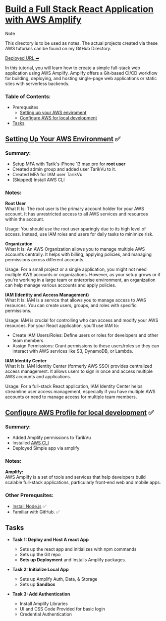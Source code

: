 # [Build a Full Stack React Application with AWS Amplify](https://aws.amazon.com/getting-started/hands-on/build-react-app-amplify-graphql/)
> [!NOTE]
> This directory is to be used as notes.  The actual projects created via these AWS tutorials can be found on my GitHub Directory.

[Deployed URL ➡](https://main.d2lb1ebjku01lx.amplifyapp.com/)

In this tutorial, you will learn how to create a simple full-stack web application using AWS Amplify. Amplify offers a Git-based CI/CD workflow for building, deploying, and hosting single-page web applications or static sites with serverless backends.


### Table of Contents:
- Prerequsites
  - [Setting up your AWS enviroment](#setup)
  - [Configure AWS for local development](#config)
- [Tasks](#tasks)
    


## <a name = "setup"></a>[Setting Up Your AWS Environment](https://aws.amazon.com/getting-started/guides/setup-environment/) ✅

### Summary:
- Setup MFA with Tarik's iPhone 13 max pro for **root user**
- Created admin group and added user TarikVu to it.
- Created MFA for IAM user TarikVu
- (Skipped) Install AWS CLI
  
### Notes:
**Root User**<br>
What It Is: The root user is the primary account holder for your AWS account. It has unrestricted access to all AWS services and resources within the account.

Usage: You should use the root user sparingly due to its high level of access. Instead, use IAM roles and users for daily tasks to minimize risk.

**Organization**<br>
What It Is: An AWS Organization allows you to manage multiple AWS accounts centrally. It helps with billing, applying policies, and managing permissions across different accounts.

Usage: For a small project or a single application, you might not need multiple AWS accounts or organizations. However, as your setup grows or if you're working in a large team or enterprise environment, an organization can help manage various accounts and apply policies.

**IAM (Identity and Access Management)**<br>
What It Is: IAM is a service that allows you to manage access to AWS resources. You can create users, groups, and roles with specific permissions.

Usage: IAM is crucial for controlling who can access and modify your AWS resources. For your React application, you’ll use IAM to:
- Create IAM Users/Roles: Define users or roles for developers and other team members.
- Assign Permissions: Grant permissions to these users/roles so they can interact with AWS services like S3, DynamoDB, or Lambda.

**IAM Identity Center**<br>
What It Is: IAM Identity Center (formerly AWS SSO) provides centralized access management. It allows users to sign in once and access multiple AWS accounts and applications.<br>

Usage: For a full-stack React application, IAM Identity Center helps streamline user access management, especially if you have multiple AWS accounts or need to manage access for multiple team members.




## <a name="config"></a>[Configure AWS Profile for local development](https://docs.amplify.aws/react/start/account-setup/) ✅
### Summary:
- Added Amplify permissions to TarikVu
- Installed [AWS CLI](https://docs.aws.amazon.com/cli/latest/userguide/getting-started-install.html)
- Deployed Simple app via amplify

  
### Notes:
**Amplify:**<br>
AWS Amplify is a set of tools and services that help developers build scalable full-stack applications, particularly front-end web and mobile apps.


### Other Prerequsites:
- [Install Node.js](https://nodejs.org/en/download/package-manager) ✅
- Familiar with GitHub. ✅


## <a name="tasks"></a> Tasks
- **Task 1: Deploy and Host A react App**
  - Sets up the react app and initializes with npm commands
  - Sets up the Git repo
  - **Sets up Deployment** and Installs Amplify packages.

- **Task 2: Initialize Local App<br>**
  - Sets up Amplify Auth, Data, & Storage
  - Sets up **Sandbox**

- **Task 3: Add Authentication**
  - Install Amplify Libraries
  - UI and CSS Code Provided for basic login
  - Credential Authentication
  
